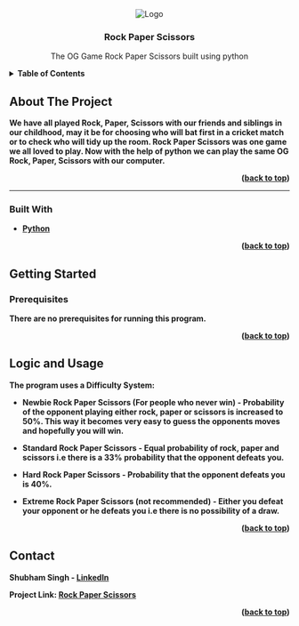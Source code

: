 

    

<div align="center">
 
   <img src="https://i.ibb.co/Cmp2Ybw/banner.png" alt="Logo" > 
 </div>

  <h3 align="center">Rock Paper Scissors </h3>

  <p align="center">
  The OG Game Rock Paper Scissors built using python 
    <br />
   
  





<details>
  <summary><b>Table of Contents</summary>
  <ol>
    <li>
      <a href="#about-the-project">About The Project</a>
      <ul>
        <li><a href="#built-with">Built With</a></li>
      </ul>
    </li>
    <li>
      <a href="#getting-started">Getting Started</a>
      <ul>
        <li><a href="#prerequisites">Prerequisites</a></li>
   </ul>
    </li>
    <li><a href="#usage">Logic and Usage</a></li>
  
  </ol>
</details>




## About The Project


We have all played Rock, Paper, Scissors with our friends and siblings in our childhood, may it be for choosing who will bat first in a cricket match or to check who will tidy up the room. Rock Paper Scissors was one game we all loved to play. Now with the help of python we can play the same OG Rock, Paper, Scissors with our computer.

<p align="right">(<a href="#top">back to top</a>)</p>


<hr>

### Built With

* [Python](https://www.python.org/)


<p align="right">(<a href="#top">back to top</a>)</p>




## Getting Started



### Prerequisites

There are no prerequisites for running this program.





<p align="right">(<a href="#top">back to top</a>)</p>




## Logic and Usage

The program uses a Difficulty System:
* **Newbie Rock Paper Scissors** (For people who never win) - Probability of the opponent playing either rock, paper or scissors is increased to 50%. This way it becomes very easy to guess the opponents moves and hopefully you will win.

* **Standard Rock Paper Scissors** - Equal probability of rock, paper and scissors i.e there is a 33% probability that the opponent defeats you.
* **Hard Rock Paper Scissors** - Probability that the opponent defeats you is 40%.
* **Extreme Rock Paper Scissors** (not recommended) - Either you defeat your opponent or he defeats you i.e there is no possibility of a draw.


<p align="right">(<a href="#top">back to top</a>)</p>






## Contact

Shubham Singh - [LinkedIn](https://www.linkedin.com/in/shubham-singh-519769220/) 

Project Link: [Rock Paper Scissors](https://github.com/LiQuiD-404/Python-Projects/tree/main/Hydrate%20-%20Water%20Reminder)

<p align="right">(<a href="#top">back to top</a>)</p>






